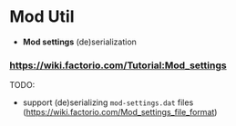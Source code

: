 # Mod Util

- **Mod settings** (de)serialization

### https://wiki.factorio.com/Tutorial:Mod_settings

TODO:
- support (de)serializing `mod-settings.dat` files (https://wiki.factorio.com/Mod_settings_file_format)
